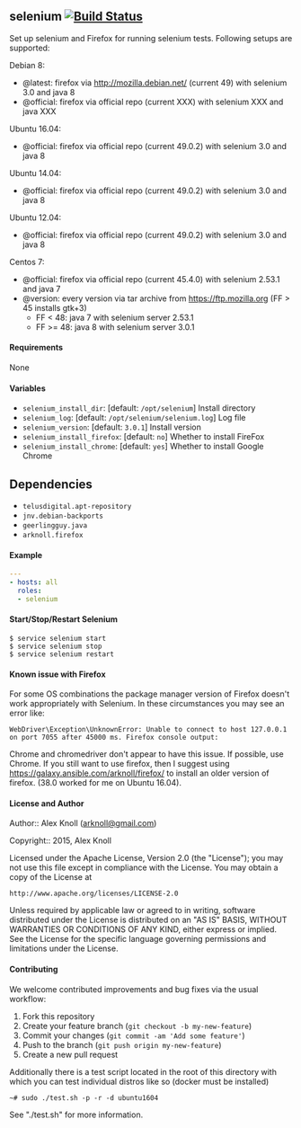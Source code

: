 ## selenium [![Build Status](https://travis-ci.org/arknoll/ansible-role-selenium.svg?branch=master)](https://travis-ci.org/arknoll/ansible-role-selenium)

Set up selenium and Firefox for running selenium tests. Following setups are supported:

Debian 8:

- @latest: firefox via http://mozilla.debian.net/ (current 49) with selenium 3.0 and java 8
- @official: firefox via official repo (current XXX) with selenium XXX and java XXX

Ubuntu 16.04:

- @official: firefox via official repo (current 49.0.2) with selenium 3.0 and java 8

Ubuntu 14.04:

- @official: firefox via official repo (current 49.0.2) with selenium 3.0 and java 8

Ubuntu 12.04:

- @official: firefox via official repo (current 49.0.2) with selenium 3.0 and java 8

Centos 7:

- @official: firefox via official repo (current 45.4.0) with selenium 2.53.1 and java 7
- @version: every version via tar archive from https://ftp.mozilla.org (FF > 45 installs gtk+3) 
  - FF < 48: java 7 with selenium server 2.53.1
  - FF >= 48: java 8 with selenium server 3.0.1


#### Requirements

None

#### Variables

* `selenium_install_dir`: [default: `/opt/selenium`] Install directory
* `selenium_log`: [default: `/opt/selenium/selenium.log`] Log file
* `selenium_version`: [default: `3.0.1`] Install version
* `selenium_install_firefox`: [default: `no`] Whether to install FireFox
* `selenium_install_chrome`: [default: `yes`] Whether to install Google Chrome

## Dependencies

* `telusdigital.apt-repository`
* `jnv.debian-backports`
* `geerlingguy.java`
* `arknoll.firefox`

#### Example

```yaml
---
- hosts: all
  roles:
  - selenium
```

#### Start/Stop/Restart Selenium

```
$ service selenium start
$ service selenium stop
$ service selenium restart
```

#### Known issue with Firefox

For some OS combinations the package manager version of Firefox 
doesn't work appropriately with Selenium. In these circumstances 
you may see an error like:

```
WebDriver\Exception\UnknownError: Unable to connect to host 127.0.0.1 on port 7055 after 45000 ms. Firefox console output:
```

Chrome and chromedriver don't appear to have this issue. If 
possible, use Chrome. If you still want to use firefox, then 
I suggest using https://galaxy.ansible.com/arknoll/firefox/ 
to install an older version of firefox. (38.0 worked for me 
on Ubuntu 16.04).

#### License and Author

Author:: Alex Knoll (arknoll@gmail.com)

Copyright:: 2015, Alex Knoll

Licensed under the Apache License, Version 2.0 (the "License");
you may not use this file except in compliance with the License.
You may obtain a copy of the License at

    http://www.apache.org/licenses/LICENSE-2.0

Unless required by applicable law or agreed to in writing, software
distributed under the License is distributed on an "AS IS" BASIS,
WITHOUT WARRANTIES OR CONDITIONS OF ANY KIND, either express or implied.
See the License for the specific language governing permissions and
limitations under the License.

#### Contributing

We welcome contributed improvements and bug fixes via the usual workflow:

1. Fork this repository
2. Create your feature branch (`git checkout -b my-new-feature`)
3. Commit your changes (`git commit -am 'Add some feature'`)
4. Push to the branch (`git push origin my-new-feature`)
5. Create a new pull request

Additionally there is a test script located in the root of this directory with which you can test individual distros like so (docker must be installed)

    ~# sudo ./test.sh -p -r -d ubuntu1604
    
See "./test.sh" for more information.